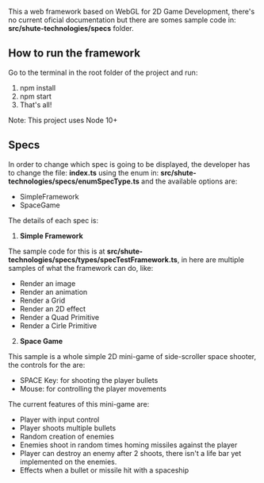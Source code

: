This a web framework based on WebGL for 2D Game Development, there's no current oficial documentation but there are somes sample code in: **src/shute-technologies/specs** folder.

## How to run the framework
Go to the terminal in the root folder of the project and run:
1. npm install
2. npm start
3. That's all!

Note: This project uses Node 10+

## Specs
In order to change which spec is going to be displayed, the developer has to change the file: **index.ts** using the enum in: **src/shute-technologies/specs/enumSpecType.ts** and the available options are:
- SimpleFramework
- SpaceGame

The details of each spec is:

1. **Simple Framework**

The sample code for this is at **src/shute-technologies/specs/types/specTestFramework.ts**, in here are multiple samples of what the framework can do, like:
- Render an image
- Render an animation
- Render a Grid
- Render an 2D effect
- Render a Quad Primitive
- Render a Cirle Primitive

2. **Space Game**

This sample is a whole simple 2D mini-game of side-scroller space shooter, the controls for the are:
- SPACE Key: for shooting the player bullets
- Mouse: for controlling the player movements

The current features of this mini-game are:
- Player with input control
- Player shoots multiple bullets
- Random creation of enemies
- Enemies shoot in random times homing missiles against the player
- Player can destroy an enemy after 2 shoots, there isn't a life bar yet implemented on the enemies.
- Effects when a bullet or missile hit with a spaceship
